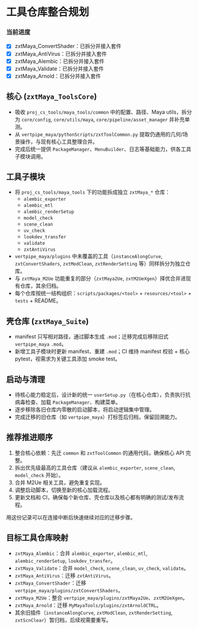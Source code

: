# 工具仓库整合规划


### 当前进度

- [x] zxtMaya_ConvertShader：已拆分并接入套件
- [x] zxtMaya_AntiVirus：已拆分并接入套件
- [x] zxtMaya_Alembic：已拆分并接入套件
- [x] zxtMaya_Validate：已拆分并接入套件
- [x] zxtMaya_Arnold：已拆分并接入套件

## 核心 (`zxtMaya_ToolsCore`)
- 吸收 `proj_cs_tools/maya_tools/common` 中的配置、路径、Maya utils，拆分为 `core/config`, `core/utils/maya`, `core/pipeline/asset_manager` 并补充单测。
- 从 `vertpipe_maya/pythonScripts/zxtToolCommon.py` 提取仍通用的几何/场景操作，与现有核心工具整理合并。
- 完成后统一提供 `PackageManager`、`MenuBuilder`、日志等基础能力，供各工具子模块调用。

## 工具子模块
- 将 `proj_cs_tools/maya_tools` 下的功能拆成独立 `zxtMaya_*` 仓库：
  - `alembic_exporter`
  - `alembic_mtl`
  - `alembic_renderSetup`
  - `model_check`
  - `scene_clean`
  - `uv_check`
  - `lookdev_transfer`
  - `validate`
  - `zxtAntiVirus`
- `vertpipe_maya/plugins` 中未覆盖的工具（`instanceAlongCurve`, `zxtConvertShaders`, `zxtModClean`, `zxtRenderSetting` 等）同样拆分为独立仓库。
- 与 `zxtMaya_M2Ue` 功能重复的部分（`zxtMaya2Ue`, `zxtM2UeXgen`）择优合并进现有仓库，其余归档。
- 每个仓库按统一结构组织：`scripts/packages/<tool>` + `resources/<tool>` + `tests` + README。

## 壳仓库 (`zxtMaya_Suite`)
- manifest 只写相对路径，通过脚本生成 `.mod`；迁移完成后移除旧式 `vertpipe_maya` `.mod`。
- 新增工具子模块时更新 manifest、重建 `.mod`；CI 维持 manifest 校验 + 核心 pytest，视需求为关键工具添加 smoke test。

## 启动与清理
- 待核心能力稳定后，设计新的统一 `userSetup.py`（在核心仓库），负责执行抗病毒检查、加载 `PackageManager`、构建菜单。
- 逐步移除各旧仓库内零散的启动脚本，将启动逻辑集中管理。
- 完成迁移的旧仓库（如 `vertpipe_maya`）打标签后归档，保留回溯能力。

## 推荐推进顺序
1. 整合核心依赖：先迁 `common` 和 `zxtToolCommon` 的通用代码，确保核心 API 完整。
2. 拆出优先级最高的工具仓库（建议从 `alembic_exporter`, `scene_clean`, `model_check` 开始）。
3. 合并 M2Ue 相关工具，避免重复实现。
4. 调整启动脚本，切换至新的核心加载流程。
5. 更新文档和 CI，确保每个新仓库、壳仓库以及核心都有明确的测试/发布流程。

用这份记录可以在连接中断后快速继续对应的迁移步骤。

## 目标工具仓库映射
- `zxtMaya_Alembic`：合并 `alembic_exporter`, `alembic_mtl`, `alembic_renderSetup`, `lookdev_transfer`。
- `zxtMaya_Validate`：合并 `model_check`, `scene_clean`, `uv_check`, `validate`。
- `zxtMaya_AntiVirus`：迁移 `zxtAntiVirus`。
- `zxtMaya_ConvertShader`：迁移 `vertpipe_maya/plugins/zxtConvertShaders`。
- `zxtMaya_M2Ue`：整合 `vertpipe_maya/plugins/zxtMaya2Ue`、`zxtM2UeXgen`。
- `zxtMaya_Arnold`：迁移 `MyMayaTools/plugins/zxtArnoldCTRL`。
- 其余旧插件（`instanceAlongCurve`, `zxtModClean`, `zxtRenderSetting`, `zxtScnClear`）暂归档，后续视需要重写。
